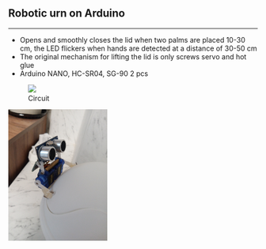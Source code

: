 <table height="30"></table> 

## Robotic urn on Arduino
---
- Opens and smoothly closes the lid when two palms are placed 10-30 cm, the LED flickers when hands are detected at a distance of 30-50 cm
- The original mechanism for lifting the lid is only screws servo and hot glue
- Arduino NANO, HC-SR04, SG-90 2 pcs

<div>
  <figure>
  <img src="circuit.png" />
  <figcaption>Circuit</figcaption>
  </figure>
</div>


<div><img src="bokeh.jpg" width="200px" /></div>
